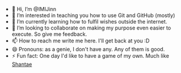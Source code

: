 - 👋 Hi, I’m @IMIJinn
- 👀 I’m interested in teaching you how to use Git and GitHub (mostly)
- 🌱 I’m currently learning how to fulfil wishes outside the internet.
- 💞️ I’m looking to collaborate on making my purpose even easier to execute. So give me feedback.
- 📫 How to reach me write me here. I'll get back at you :D
- 😄 Pronouns: as a genie, I don't have any. Any of them is good.
- ⚡ Fun fact: One day I'd like to have a game of my own. Much like [Shantae](https://en.wikipedia.org/wiki/Shantae)

<!---
IMIJinn/IMIJinn is a ✨ special ✨ repository because its `README.md` (this file) appears on your GitHub profile.
You can click the Preview link to take a look at your changes.
--->
